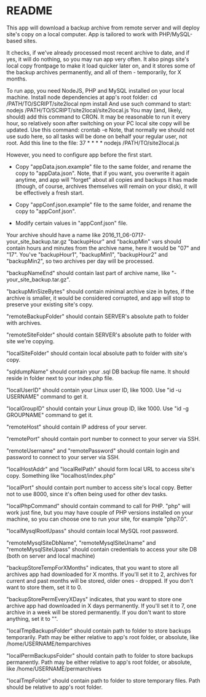 # README

This app will download a backup archive from remote server
and will deploy site's copy on a local computer. App is tailored to work with
PHP/MySQL-based sites.

It checks, if we've already processed most recent archive to date,
and if yes, it will do nothing, so you may run app very often.
It also pings site's local copy frontpage to make it load quicker later on,
and it stores some of the backup archives permanently, and all of them -
temporarily, for X months.

To run app, you need NodeJS, PHP and MySQL installed on your local machine.
Install node dependencies at app's root folder:
cd /PATH/TO/SCRIPT/site2local
npm install
And use such command to start:
nodejs /PATH/TO/SCRIPT/site2local/site2local.js
You may (and, likely, should) add this command to CRON. It may be reasonable to
run it every hour, so relatively soon after switching on your PC local site copy
will be updated. Use this command:
crontab -e
Note, that normally we should not use sudo here, so all tasks will be done on
behalf your regular user, not root.
Add this line to the file:
37 * * * * nodejs /PATH/TO/site2local.js

However, you need to configure app before the first start.

- Copy "appData.json.example" file to the same folder, and rename the copy to
"appData.json". Note, that if you want, you overwrite it again anytime, and app
will "forget" about all copies and backups it has made (though, of course,
archives themselves will remain on your disk), it will be effectively a fresh
start.

- Copy "appConf.json.example" file to the same folder, and rename the copy to
"appConf.json".

- Modify certain values in "appConf.json" file.

Your archive should have a name like 2016_11_06-0717-your_site_backup.tar.gz
"backupHour" and "backupMin" vars should contain hours and minutes from the
archive name, here it would be "07" and "17". You've "backupHour1", "backupMin1",
"backupHour2" and "backupMin2", so two archives per day will be processed.

"backupNameEnd" should contain last part of archive name, like
"-your_site_backup.tar.gz".

"backupMinSizeBytes" should contain minimal archive size in bytes, if the
archive is smaller, it would be considered corrupted, and app will stop to
preserve your existing site's copy.

"remoteBackupFolder" should contain SERVER's absolute path to folder with
archives.

"remoteSiteFolder" should contain SERVER's absolute path to folder with
site we're copying.

"localSiteFolder" should contain local absolute path to folder with
site's copy.

"sqldumpName" should contain your .sql DB backup file name. It should reside in
folder next to your index.php file.

"localUserID" should contain your Linux user ID, like 1000. Use "id -u USERNAME" command to get it.

"localGroupID" should contain your Linux group ID, like 1000. Use "id -g GROUPNAME" command to get it.

"remoteHost" should contain IP address of your server.

"remotePort" should contain port number to connect to your server via SSH.

"remoteUsername" and "remotePassword" should contain login and password to
connect to your server via SSH.

"localHostAddr" and "localRelPath" should form local URL to access site's copy.
Something like "localhost/index.php"

"localPort" should contain port number  to access site's local copy. Better not
to use 8000, since it's often being used for other dev tasks.

"localPhpCommand" should contain command to call for PHP. "php" will work just
fine, but you may have couple of PHP versions installed on your machine, so you
can choose one to run your site, for example "php7.0".

"localMysqlRootUpass" should contain local MySQL root password.

"remoteMysqlSiteDbName", "remoteMysqlSiteUname" and "remoteMysqlSiteUpass"
should contain credentials to access your site DB (both on server and local
machine)

"backupStoreTempForXMonths" indicates, that you want to store all archives app
had downloaded for X months. If you'll set it to 2, archives for current and
past months will be stored, older ones - dropped. If you don't want to store
them, set it to 0.

"backupStorePermEveryXDays" indicates, that you want to store one archive app
had downloaded in X days permanently. If you'll set it to 7, one archive in a
week will be stored permanently. If you don't want to store anything, set it to
"".

"localTmpBackupsFolder" should contain path to folder to store backups
temporarily. Path may be either relative to app's root folder, or absolute, like
/home/USERNAME/temparchives

"localPermBackupsFolder" should contain path to folder to store backups
permanently. Path may be either relative to app's root folder, or absolute, like
/home/USERNAME/permarchives

"localTmpFolder" should contain path to folder to store temporary files. Path
should be relative to app's root folder.
